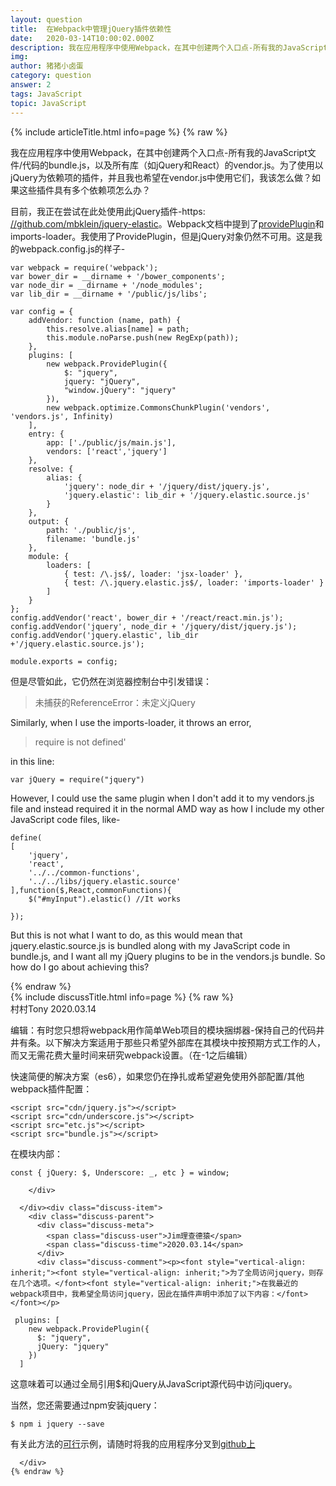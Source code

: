 ```yaml
---
layout: question
title:  在Webpack中管理jQuery插件依赖性
date:   2020-03-14T10:00:02.000Z
description: 我在应用程序中使用Webpack，在其中创建两个入口点-所有我的JavaScript文件/代码的bundle.js，以及所有库（如jQuery和React...
img: 
author: 猪猪小卤蛋
category: question
answer: 2
tags: JavaScript
topic: JavaScript
---
```

<div class="article-root">
  <div class="article">
    {% include articleTitle.html info=page %}
    {% raw %}
    <div class="article-content"><p><font style="vertical-align: inherit;"><font style="vertical-align: inherit;">我在应用程序中使用Webpack，在其中创建两个入口点-所有我的JavaScript文件/代码的bundle.js，以及所有库（如jQuery和React）的vendor.js。</font><font style="vertical-align: inherit;">为了使用以jQuery为依赖项的插件，并且我也希望在vendor.js中使用它们，我该怎么做？</font><font style="vertical-align: inherit;">如果这些插件具有多个依赖项怎么办？</font></font></p>

<p><font style="vertical-align: inherit;"><font style="vertical-align: inherit;">目前，我正在尝试在此处使用此jQuery插件-https: </font></font><a href="https://github.com/mbklein/jquery-elastic" rel="noreferrer"><font style="vertical-align: inherit;"><font style="vertical-align: inherit;">//github.com/mbklein/jquery-elastic</font></font></a><font style="vertical-align: inherit;"><font style="vertical-align: inherit;">。</font><font style="vertical-align: inherit;">Webpack文档中提到了</font></font><a href="https://webpack.js.org/plugins/provide-plugin/" rel="noreferrer"><font style="vertical-align: inherit;"><font style="vertical-align: inherit;">providePlugin</font></font></a><font style="vertical-align: inherit;"><font style="vertical-align: inherit;">和imports-loader。</font><font style="vertical-align: inherit;">我使用了ProvidePlugin，但是jQuery对象仍然不可用。</font><font style="vertical-align: inherit;">这是我的webpack.config.js的样子-</font></font></p>

<pre><code>var webpack = require('webpack');<font></font>
var bower_dir = __dirname + '/bower_components';<font></font>
var node_dir = __dirname + '/node_modules';<font></font>
var lib_dir = __dirname + '/public/js/libs';<font></font>
<font></font>
var config = {<font></font>
    addVendor: function (name, path) {<font></font>
        this.resolve.alias[name] = path;<font></font>
        this.module.noParse.push(new RegExp(path));<font></font>
    },<font></font>
    plugins: [<font></font>
        new webpack.ProvidePlugin({<font></font>
            $: "jquery",<font></font>
            jquery: "jQuery",<font></font>
            "window.jQuery": "jquery"<font></font>
        }),<font></font>
        new webpack.optimize.CommonsChunkPlugin('vendors', 'vendors.js', Infinity)<font></font>
    ],<font></font>
    entry: {<font></font>
        app: ['./public/js/main.js'],<font></font>
        vendors: ['react','jquery']<font></font>
    },<font></font>
    resolve: {<font></font>
        alias: {<font></font>
            'jquery': node_dir + '/jquery/dist/jquery.js',<font></font>
            'jquery.elastic': lib_dir + '/jquery.elastic.source.js'<font></font>
        }<font></font>
    },<font></font>
    output: {<font></font>
        path: './public/js',<font></font>
        filename: 'bundle.js'<font></font>
    },<font></font>
    module: {<font></font>
        loaders: [<font></font>
            { test: /\.js$/, loader: 'jsx-loader' },<font></font>
            { test: /\.jquery.elastic.js$/, loader: 'imports-loader' }<font></font>
        ]<font></font>
    }<font></font>
};<font></font>
config.addVendor('react', bower_dir + '/react/react.min.js');<font></font>
config.addVendor('jquery', node_dir + '/jquery/dist/jquery.js');<font></font>
config.addVendor('jquery.elastic', lib_dir +'/jquery.elastic.source.js');<font></font>
<font></font>
module.exports = config;<font></font>
</code></pre>

<p><font style="vertical-align: inherit;"><font style="vertical-align: inherit;">但是尽管如此，它仍然在浏览器控制台中引发错误：</font></font></p>

<blockquote>
  <p><font style="vertical-align: inherit;"><font style="vertical-align: inherit;">未捕获的ReferenceError：未定义jQuery</font></font></p>
</blockquote>

<p>Similarly, when I use the imports-loader, it throws an error,</p>

<blockquote>
  <p>require is not defined'</p>
</blockquote>

<p>in this line:</p>

<pre><code>var jQuery = require("jquery")
</code></pre>

<p>However, I could use the same plugin when I don't add it to my vendors.js file and instead required it in the normal AMD way as how I include my other JavaScript code files, like-</p>

<pre><code>define(<font></font>
[<font></font>
    'jquery',<font></font>
    'react',<font></font>
    '../../common-functions',<font></font>
    '../../libs/jquery.elastic.source'<font></font>
],function($,React,commonFunctions){<font></font>
    $("#myInput").elastic() //It works<font></font>
<font></font>
});<font></font>
</code></pre>

<p>But this is not what I want to do, as this would mean that jquery.elastic.source.js is bundled along with my JavaScript code in bundle.js, and I want all my jQuery plugins to be in the vendors.js bundle. So how do I go about achieving this?</p></div>
    {% endraw %}
  </div>

  <div class="discuss-wrapper">
    {% include discussTitle.html info=page %}
    {% raw %}
    <div class="discuss-item">
        <div class="discuss-parent">
          <div class="discuss-meta">
            <span class="discuss-user">村村Tony</span>
            <span class="discuss-time">2020.03.14</span>
          </div>
          <div class="discuss-comment"><p><font style="vertical-align: inherit;"><font style="vertical-align: inherit;">编辑：有时您只想将webpack用作简单Web项目的模块捆绑器-保持自己的代码井井有条。</font><font style="vertical-align: inherit;">以下解决方案适用于那些只希望外部库在其模块中按预期方式工作的人，而又无需花费大量时间来研究webpack设置。</font><font style="vertical-align: inherit;">（在-1之后编辑）</font></font></p>

<p><font style="vertical-align: inherit;"><font style="vertical-align: inherit;">快速简便的解决方案（es6），如果您仍在挣扎或希望避免使用外部配置/其他webpack插件配置：</font></font></p>

<pre><code>&lt;script src="cdn/jquery.js"&gt;&lt;/script&gt;<font></font>
&lt;script src="cdn/underscore.js"&gt;&lt;/script&gt;<font></font>
&lt;script src="etc.js"&gt;&lt;/script&gt;<font></font>
&lt;script src="bundle.js"&gt;&lt;/script&gt;<font></font>
</code></pre>

<p><font style="vertical-align: inherit;"><font style="vertical-align: inherit;">在模块内部：</font></font></p>

<pre><code>const { jQuery: $, Underscore: _, etc } = window;
</code></pre></div>
        </div>
        
      </div><div class="discuss-item">
        <div class="discuss-parent">
          <div class="discuss-meta">
            <span class="discuss-user">Jim理查德猿</span>
            <span class="discuss-time">2020.03.14</span>
          </div>
          <div class="discuss-comment"><p><font style="vertical-align: inherit;"><font style="vertical-align: inherit;">为了全局访问jquery，则存在几个选项。</font><font style="vertical-align: inherit;">在我最近的webpack项目中，我希望全局访问jquery，因此在插件声明中添加了以下内容：</font></font></p>

<pre><code> plugins: [<font></font>
    new webpack.ProvidePlugin({<font></font>
      $: "jquery",<font></font>
      jQuery: "jquery"<font></font>
    })<font></font>
  ]<font></font>
</code></pre>

<p><font style="vertical-align: inherit;"><font style="vertical-align: inherit;">这意味着可以通过全局引用$和jQuery从JavaScript源代码中访问jquery。</font></font></p>

<p><font style="vertical-align: inherit;"><font style="vertical-align: inherit;">当然，您还需要通过npm安装jquery：</font></font></p>

<pre><code>$ npm i jquery --save
</code></pre>

<p><font style="vertical-align: inherit;"><font style="vertical-align: inherit;">有关此方法的</font><a href="https://github.com/arcseldon/react-babel-webpack-starter-app" rel="noreferrer"><font style="vertical-align: inherit;">可行</font></a><font style="vertical-align: inherit;">示例，请随时将我的应用程序分叉到</font></font><a href="https://github.com/arcseldon/react-babel-webpack-starter-app" rel="noreferrer"><font style="vertical-align: inherit;"><font style="vertical-align: inherit;">github上</font></font></a></p></div>
        </div>
        
      </div>
    {% endraw %}
  </div>
<div>
